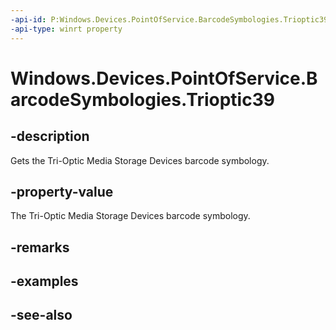 ```yaml
---
-api-id: P:Windows.Devices.PointOfService.BarcodeSymbologies.Trioptic39
-api-type: winrt property
---
```


<!-- Property syntax
public uint Trioptic39 { get; }
-->

# Windows.Devices.PointOfService.BarcodeSymbologies.Trioptic39

## -description
Gets the Tri-Optic Media Storage Devices barcode symbology.

## -property-value
The Tri-Optic Media Storage Devices barcode symbology.

## -remarks

## -examples

## -see-also
